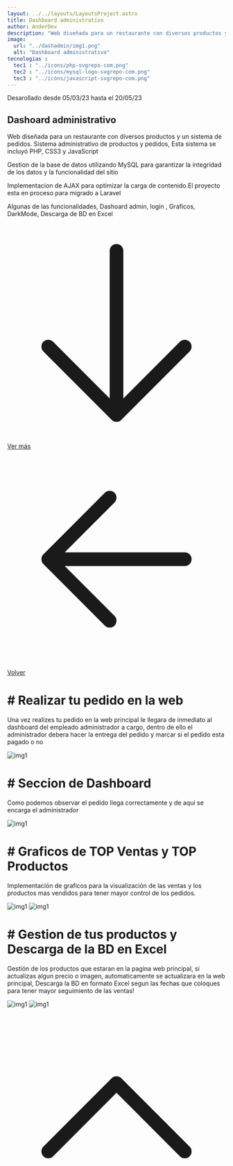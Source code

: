 ```yaml
---
layout: ../../layouts/LayoutsProject.astro
title: Dashboard administrativo
author: AnderDev
description: "Web diseñada para un restaurante con diversos productos y un sistema de pedidos. Esta sistema se incluyó PHP, CSS3 y JavaScript, implemente AJAX para optimizar la carga de contenido. Además, gestioné la base de datos utilizando MySQL para garantizar la integridad de los datos y la funcionalidad del sitio."
image:
  url: "../dashadmin/img1.png"
  alt: "Dashboard administrativo"
tecnologias : 
  tec1 : "../icons/php-svgrepo-com.png"
  tec2 : "../icons/mysql-logo-svgrepo-com.png"
  tec3 : "../icons/javascript-svgrepo-com.png"
---
```



<p class="mb-5 text-sm text-gray-400">Desarollado desde 05/03/23 hasta el 20/05/23 </p>
<h2 class="text-4xl mb-5 font-bold  text-gray-200">Dashoard administrativo</h2>



<div class="pr-5">
Web diseñada para un restaurante con diversos productos y un sistema de pedidos. Sistema administrativo de productos y pedidos, Esta sistema se incluyó PHP, CSS3 y JavaScript
<p class="mt-3">
Gestion de la base de datos utilizando MySQL para garantizar la integridad de los datos y la funcionalidad del sitio
</p>

<p class="mt-3">
Implementacion de AJAX para optimizar la carga de contenido.El proyecto esta en proceso para migrado a Laravel

</p>

<p class="mt-3">
Algunas de las funcionalidades, Dashoard admin, login , Graficos, DarkMode, Descarga de BD en Excel
</p>
<div class="flex gap-5">
<a  href="#content" class="btn btn-outline btn-primary mt-10 flex w-max">
<svg xmlns="http://www.w3.org/2000/svg" fill="none" viewBox="0 0 24 24" stroke-width="1.5" stroke="currentColor" class="w-6 h-6">
  <path stroke-linecap="round" stroke-linejoin="round" d="M19.5 13.5L12 21m0 0l-7.5-7.5M12 21V3" />
</svg>
Ver más</a>
<a  href="/Projects" class="btn btn-outline btn-primary mt-10 flex w-max">
<svg xmlns="http://www.w3.org/2000/svg" fill="none" viewBox="0 0 24 24" stroke-width="1.5" stroke="currentColor" class="w-6 h-6">
  <path stroke-linecap="round" stroke-linejoin="round" d="M19.5 12h-15m0 0l6.75 6.75M4.5 12l6.75-6.75" />
</svg>
Volver  </a>
</div>
</div>
    <div class="flex flex-col justify-center mb-20">
          <h1 class="text-2xl font-bold py-2 mt-5" id="content"># Realizar tu pedido en la web</h1>
          <div>
            <p class="mb-10 w-3/4">
              Una vez realizes tu pedido en la web principal le llegara de inmediato al dashboard del empleado administrador a cargo, dentro de ello el administrador debera hacer la entrega del pedido y marcar si el pedido esta pagado o no
          </p>
          </div>
         <div class="max-2xl:w-full max-2xl:pr-5">
          <img src="../dashadmin/pedido.png" alt="img1" class="rounded-lg">
        </div>
          <h1 class="text-2xl font-bold py-2 mt-5"># Seccion de Dashboard</h1>
           <div>
            <p class="mb-10 w-3/4">
            Como podemos observar el pedido llega correctamente y de aqui se encarga el administrador
          </p>
          </div>
         <div class="max-2xl:w-full max-2xl:pr-5">
          <img src="../dashadmin/llego.png" alt="img1" class="rounded-lg">
          </div>
          <h1 class="text-2xl font-bold mt-5 mb-5"># Graficos de TOP Ventas y TOP Productos</h1>
           <div>
            <p class="mb-10 w-3/4">
              Implementación de graficos para la visualización de las ventas y los productos mas vendidos para tener mayor control de los pedidos.
          </p>
          </div>
         <div class="max-2xl:w-full max-2xl:pr-5">
          <img src="../dashadmin/grafics.png" alt="img1" class="rounded-lg mb-10">
          <img src="../dashadmin/grafics2.png" alt="img1" class="rounded-lg">
          </div>
           <h1 class="text-2xl font-bold mt-5 mb-5"># Gestion de tus productos y Descarga de la BD en Excel</h1>
           <div>
            <p class="mb-10 w-3/4">
              Gestión de los productos que estaran en la pagina web principal, si actualizas algun precio o imagen, automaticamente se actualizara en la web principal, Descarga la BD en formato Excel segun las fechas que coloques para tener mayor seguimiento de las ventas!
            </p>
          </div>
         <div class="max-2xl:w-full max-2xl:pr-5">
          <img src="../dashadmin/producs.png" alt="img1" class="rounded-lg mb-10">
          <img src="../dashadmin/bdexcel.png" alt="img1" class="rounded-lg">
          </div>
    </div>
<a href="#home" class="btn btn-outline btn-primary mt-10 flex w-max mb-10 ml-auto mr-10 animate-bounce">
  <svg xmlns="http://www.w3.org/2000/svg" fill="none" viewBox="0 0 24 24" stroke-width="1.5" stroke="currentColor" class="w-6 h-6">
    <path stroke-linecap="round" stroke-linejoin="round" d="M4.5 15.75l7.5-7.5 7.5 7.5"/>
  </svg>
</a>
